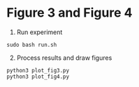 # Figure 3 and Figure 4

1. Run experiment
```
sudo bash run.sh
```

2. Process results and draw figures
```
python3 plot_fig3.py
python3 plot_fig4.py
```